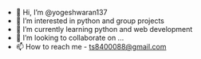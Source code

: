 - 👋 Hi, I’m @yogeshwaran137
- 👀 I’m interested in python and group projects
- 🌱 I’m currently learning python and web development
- 💞️ I’m looking to collaborate on ...
- 📫 How to reach me - ts8400088@gmail.com

<!---
yogeshwaran137/yogeshwaran137 is a ✨ special ✨ repository because its `README.md` (this file) appears on your GitHub profile.
You can click the Preview link to take a look at your changes.
--->
